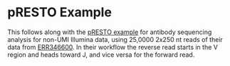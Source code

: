 # pRESTO Example

This follows along with the [pRESTO example] for antibody sequencing analysis
for non-UMI Illumina data, using 25,0000 2x250 nt reads of their data from
[ERR346600].  In their workflow the reverse read starts in the V region and
heads toward J, and vice versa for the forward read.

[pRESTO example]: https://presto.readthedocs.io/en/stable/workflows/Greiff2014_Workflow.html
[paper]: http://doi.org/10.1186/s12865-014-0040-5
[ERR346600]: https://www.ncbi.nlm.nih.gov/sra/ERR346600
